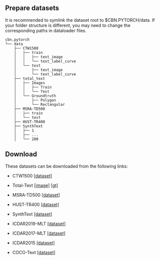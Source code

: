 ## Prepare datasets
It is recommended to symlink the dataset root to $CBN.PYTORCH/data. If your folder structure is different, you may need to change the corresponding paths in dataloader files.
```none
cbn.pytorch
└── data
    ├── CTW1500
    │   ├── train
    │   │   ├── text_image
    │   │   └── text_label_curve
    │   └── test
    │       ├── text_image
    │       └── text_label_curve
    ├── total_text
    │   ├── Images
    │   │   ├── Train
    │   │   └── Test
    │   └── Groundtruth
    │       ├── Polygon
    │       └── Rectangular
    ├── MSRA-TD500
    │   ├── train
    │   └── test
    ├── HUST-TR400
    ├── SynthText
    │   ├── 1
    │   ├── ...
    │   └── 200
```

## Download

These datasets can be downloaded from the following links:

- CTW1500 [[dataset]](https://1drv.ms/u/s!Aplwt7jiPGKilH4XzZPoKrO7Aulk)

- Total-Text [[image]](https://drive.google.com/file/d/1bC68CzsSVTusZVvOkk7imSZSbgD1MqK2/view?usp=sharing) [[gt]](https://drive.google.com/file/d/19quCaJGePvTc3yPZ7MAGNijjKfy77-ke/view?usp=sharing)

- MSRA-TD500 [[dataset]](http://www.iapr-tc11.org/dataset/MSRA-TD500/MSRA-TD500.zip)
- HUST-TR400 [[dataset]](http://mc.eistar.net/UpLoadFiles/dataset/HUST-TR400.zip)

- SynthText [[dataset]](https://www.robots.ox.ac.uk/~vgg/data/scenetext/)

- ICDAR2019-MLT [[dataset]](https://rrc.cvc.uab.es/?ch=15&com=downloads)

- ICDAR2017-MLT [[dataset]](https://rrc.cvc.uab.es/?ch=8&com=downloads)

- ICDAR2015 [[dataset]](https://rrc.cvc.uab.es/?ch=4&com=downloads)

- COCO-Text [[dataset]](https://rrc.cvc.uab.es/?ch=5&com=downloads)

